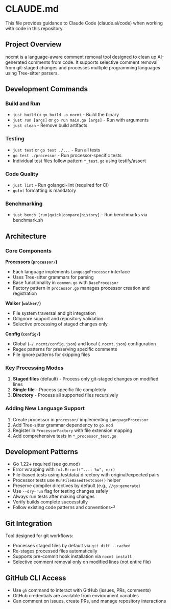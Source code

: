 # CLAUDE.md

This file provides guidance to Claude Code (claude.ai/code) when working with code in this repository.

## Project Overview

nocmt is a language-aware comment removal tool designed to clean up AI-generated comments from code. It supports selective comment removal from git-staged changes and processes multiple programming languages using Tree-sitter parsers.

## Development Commands

### Build and Run
- `just build` or `go build -o nocmt` - Build the binary
- `just run [args]` or `go run main.go [args]` - Run with arguments
- `just clean` - Remove build artifacts

### Testing
- `just test` or `go test ./...` - Run all tests
- `go test ./processor` - Run processor-specific tests
- Individual test files follow pattern `*_test.go` using testify/assert

### Code Quality
- `just lint` - Run golangci-lint (required for CI)
- `gofmt` formatting is mandatory

### Benchmarking
- `just bench [run|quick|compare|history]` - Run benchmarks via benchmark.sh

## Architecture

### Core Components

**Processors (`processor/`)**
- Each language implements `LanguageProcessor` interface
- Uses Tree-sitter grammars for parsing
- Base functionality in `common.go` with `BaseProcessor`
- Factory pattern in `processor.go` manages processor creation and registration

**Walker (`walker/`)**
- File system traversal and git integration
- Gitignore support and repository validation
- Selective processing of staged changes only

**Config (`config/`)**
- Global (`~/.nocmt/config.json`) and local (`.nocmt.json`) configuration
- Regex patterns for preserving specific comments
- File ignore patterns for skipping files

### Key Processing Modes
1. **Staged files** (default) - Process only git-staged changes on modified lines
2. **Single file** - Process specific file completely  
3. **Directory** - Process all supported files recursively

### Adding New Language Support
1. Create processor in `processor/` implementing `LanguageProcessor`
2. Add Tree-sitter grammar dependency to `go.mod`
3. Register in `ProcessorFactory` with file extension mapping
4. Add comprehensive tests in `*_processor_test.go`

## Development Patterns

- Go 1.22+ required (see go.mod)
- Error wrapping with `fmt.Errorf("...: %w", err)`
- File-based tests using testdata/ directory with original/expected pairs
- Processor tests use `RunFileBasedTestCase()` helper
- Preserve compiler directives by default (e.g., `//go:generate`)
- Use `--dry-run` flag for testing changes safely
- Always run tests after making changes
- Verify builds complete successfully
- Follow existing code patterns and conventions⏎    

## Git Integration

Tool designed for git workflows:
- Processes staged files by default via `git diff --cached`
- Re-stages processed files automatically
- Supports pre-commit hook installation via `nocmt install`
- Selective comment removal only on modified lines (not entire file)

## GitHub CLI Access
- Use `gh` command to interact with GitHub (issues, PRs, comments)
- GitHub credentials are available from environment variables
- Can comment on issues, create PRs, and manage repository interactions
